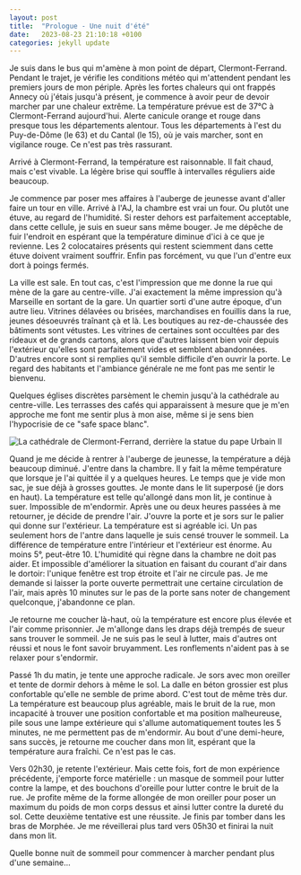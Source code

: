 ```yaml
---
layout: post
title:  "Prologue - Une nuit d'été"
date:   2023-08-23 21:10:18 +0100
categories: jekyll update
---
```


Je suis dans le bus qui m'amène à mon point de départ, Clermont-Ferrand.
Pendant le trajet, je vérifie les conditions météo qui m'attendent pendant les premiers jours de mon périple.
Après les fortes chaleurs qui ont frappés Annecy où j'étais jusqu'à présent, je commence à avoir peur de devoir marcher par une chaleur extrême.
La température prévue est de 37°C à Clermont-Ferrand aujourd'hui.
Alerte canicule orange et rouge dans presque tous les départements alentour.
Tous les départements à l'est du Puy-de-Dôme (le 63) et du Cantal (le 15), où je vais marcher, sont en vigilance rouge.
Ce n'est pas très rassurant.

Arrivé à Clermont-Ferrand, la température est raisonnable.
Il fait chaud, mais c'est vivable.
La légère brise qui souffle à intervalles réguliers aide beaucoup.

Je commence par poser mes affaires à l'auberge de jeunesse avant d'aller faire un tour en ville.
Arrivé à l'AJ, la chambre est vrai un four.
Ou plutôt une étuve, au regard de l'humidité.
Si rester dehors est parfaitement acceptable, dans cette cellule, je suis en sueur sans même bouger.
Je me dépêche de fuir l'endroit en espérant que la température diminue d'ici à ce que je revienne.
Les 2 colocataires présents qui restent sciemment dans cette étuve doivent vraiment souffrir.
Enfin pas forcément, vu que l'un d'entre eux dort à poings fermés.

La ville est sale.
En tout cas, c'est l'impression que me donne la rue qui mène de la gare au centre-ville.
J'ai exactement la même impression qu'à Marseille en sortant de la gare.
Un quartier sorti d'une autre époque, d'un autre lieu.
Vitrines délavées ou brisées, marchandises en fouillis dans la rue, jeunes désoeuvrés traînant çà et là.
Les boutiques au rez-de-chaussée des bâtiments sont vétustes.
Les vitrines de certaines sont occultées par des rideaux et de grands cartons, alors que d'autres laissent bien voir depuis l'extérieur qu'elles sont parfaitement vides et semblent abandonnées.
D'autres encore sont si remplies qu'il semble difficile d'en ouvrir la porte.
Le regard des habitants et l'ambiance générale ne me font pas me sentir le bienvenu.

Quelques églises discrètes parsèment le chemin jusqu'à la cathédrale au centre-ville.
Les terrasses des cafés qui apparaissent à mesure que je m'en approche me font me sentir plus à mon aise, même si je sens bien l'hypocrisie de ce "safe space blanc".

![La cathédrale de Clermont-Ferrand, derrière la statue du pape Urbain II]({{site.baseurl}}/assets/images/IMG_1692810021.jpg)

Quand je me décide à rentrer à l'auberge de jeunesse, la température a déjà beaucoup diminué.
J'entre dans la chambre.
Il y fait la même température que lorsque je l'ai quittée il y a quelques heures.
Le temps que je vide mon sac, je sue déjà à grosses gouttes.
Je monte dans le lit superposé (je dors en haut).
La température est telle qu'allongé dans mon lit, je continue à suer.
Impossible de m'endormir.
Après une ou deux heures passées à me retourner, je décide de prendre l'air.
J'ouvre la porte et je sors sur le palier qui donne sur l'extérieur.
La température est si agréable ici.
Un pas seulement hors de l'antre dans laquelle je suis censé trouver le sommeil.
La différence de température entre l'intérieur et l'extérieur est énorme.
Au moins 5°, peut-être 10.
L'humidité qui règne dans la chambre ne doit pas aider.
Et impossible d'améliorer la situation en faisant du courant d'air dans le dortoir: l'unique fenêtre est trop étroite et l'air ne circule pas.
Je me demande si laisser la porte ouverte permettrait une certaine circulation de l'air, mais après 10 minutes sur le pas de la porte sans noter de changement quelconque, j'abandonne ce plan.

Je retourne me coucher là-haut, où la température est encore plus élevée et l'air comme prisonnier.
Je m'allonge dans les draps déjà trempés de sueur sans trouver le sommeil.
Je ne suis pas le seul à lutter, mais d'autres ont réussi et nous le font savoir bruyamment.
Les ronflements n'aident pas à se relaxer pour s'endormir.

Passé 1h du matin, je tente une approche radicale.
Je sors avec mon oreiller et tente de dormir dehors à même le sol.
La dalle en béton grossier est plus confortable qu'elle ne semble de prime abord.
C'est tout de même très dur.
La température est beaucoup plus agréable, mais le bruit de la rue, mon incapacité à trouver une position confortable et ma position malheureuse, pile sous une lampe extérieure qui s'allume automatiquement toutes les 5 minutes, ne me permettent pas de m'endormir.
Au bout d'une demi-heure, sans succès, je retourne me coucher dans mon lit, espérant que la température aura fraîchi.
Ce n'est pas le cas.

Vers 02h30, je retente l'extérieur.
Mais cette fois, fort de mon expérience précédente, j'emporte force matérielle : un masque de sommeil pour lutter contre la lampe, et des bouchons d'oreille pour lutter contre le bruit de la rue.
Je profite même de la forme allongée de mon oreiller pour poser un maximum du poids de mon corps dessus et ainsi lutter contre la dureté du sol.
Cette deuxième tentative est une réussite.
Je finis par tomber dans les bras de Morphée.
Je me réveillerai plus tard vers 05h30 et finirai la nuit dans mon lit.

Quelle bonne nuit de sommeil pour commencer à marcher pendant plus d'une semaine...
